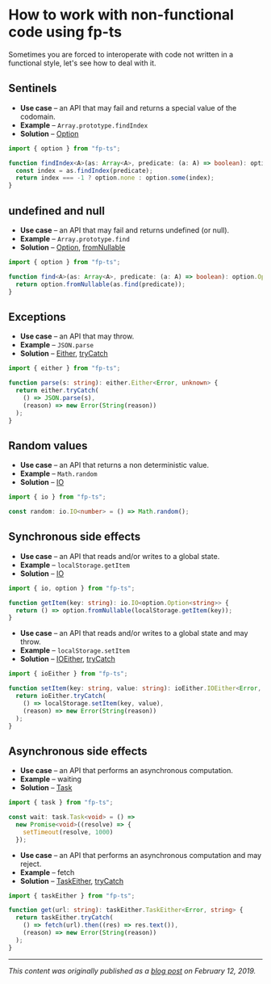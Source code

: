 # How to work with non-functional code using fp-ts

Sometimes you are forced to interoperate with code not written in a functional style, let's see how to deal with it.

## Sentinels

- **Use case** – an API that may fail and returns a special value of the codomain.
- **Example** – `Array.prototype.findIndex`
- **Solution** – [Option](https://gcanti.github.io/fp-ts/modules/Option.ts)

<!-- verifier:tsconfig:noUnusedLocals=false -->

```ts
import { option } from "fp-ts";

function findIndex<A>(as: Array<A>, predicate: (a: A) => boolean): option.Option<number> {
  const index = as.findIndex(predicate);
  return index === -1 ? option.none : option.some(index);
}
```

## undefined and null

- **Use case** – an API that may fail and returns undefined (or null).
- **Example** – `Array.prototype.find`
- **Solution** – [Option](https://gcanti.github.io/fp-ts/modules/Option.ts), [fromNullable](https://gcanti.github.io/fp-ts/modules/Option.ts#fromnullable-function)

<!-- verifier:tsconfig:noUnusedLocals=false -->

```ts
import { option } from "fp-ts";

function find<A>(as: Array<A>, predicate: (a: A) => boolean): option.Option<A> {
  return option.fromNullable(as.find(predicate));
}
```

## Exceptions

- **Use case** – an API that may throw.
- **Example** – `JSON.parse`
- **Solution** – [Either](https://gcanti.github.io/fp-ts/modules/Either.ts), [tryCatch](https://gcanti.github.io/fp-ts/modules/Either.ts#trycatch-function)

<!-- verifier:tsconfig:noUnusedLocals=false -->

```ts
import { either } from "fp-ts";

function parse(s: string): either.Either<Error, unknown> {
  return either.tryCatch(
    () => JSON.parse(s),
    (reason) => new Error(String(reason))
  );
}
```

## Random values

- **Use case** – an API that returns a non deterministic value.
- **Example** – `Math.random`
- **Solution** – [IO](https://gcanti.github.io/fp-ts/modules/IO.ts)

<!-- verifier:tsconfig:noUnusedLocals=false -->

```ts
import { io } from "fp-ts";

const random: io.IO<number> = () => Math.random();
```

## Synchronous side effects

- **Use case** – an API that reads and/or writes to a global state.
- **Example** – `localStorage.getItem`
- **Solution** – [IO](https://gcanti.github.io/fp-ts/modules/IO.ts)

<!-- verifier:tsconfig:noUnusedLocals=false -->

```ts
import { io, option } from "fp-ts";

function getItem(key: string): io.IO<option.Option<string>> {
  return () => option.fromNullable(localStorage.getItem(key));
}
```

- **Use case** – an API that reads and/or writes to a global state and may throw.
- **Example** – `localStorage.setItem`
- **Solution** – [IOEither](https://gcanti.github.io/fp-ts/modules/IOEither.ts), [tryCatch](https://gcanti.github.io/fp-ts/modules/IOEither.ts#trycatch-function)

<!-- verifier:tsconfig:noUnusedLocals=false -->

```ts
import { ioEither } from "fp-ts";

function setItem(key: string, value: string): ioEither.IOEither<Error, void> {
  return ioEither.tryCatch(
    () => localStorage.setItem(key, value),
    (reason) => new Error(String(reason))
  );
}
```

## Asynchronous side effects

- **Use case** – an API that performs an asynchronous computation.
- **Example** – waiting
- **Solution** – [Task](https://gcanti.github.io/fp-ts/modules/Task.ts)

<!-- verifier:tsconfig:noUnusedLocals=false -->

```ts
import { task } from "fp-ts";

const wait: task.Task<void> = () =>
  new Promise<void>((resolve) => {
    setTimeout(resolve, 1000)
  });
```

- **Use case** – an API that performs an asynchronous computation and may reject.
- **Example** – fetch
- **Solution** – [TaskEither](https://gcanti.github.io/fp-ts/modules/TaskEither.ts), [tryCatch](https://gcanti.github.io/fp-ts/modules/TaskEither.ts#trycatch-function)

<!-- verifier:tsconfig:noUnusedLocals=false -->

```ts
import { taskEither } from "fp-ts";

function get(url: string): taskEither.TaskEither<Error, string> {
  return taskEither.tryCatch(
    () => fetch(url).then((res) => res.text()),
    (reason) => new Error(String(reason))
  );
}
```

---

_This content was originally published as a [blog post](https://dev.to/gcanti/interoperability-with-non-functional-code-using-fp-ts-432e) on February 12, 2019._
